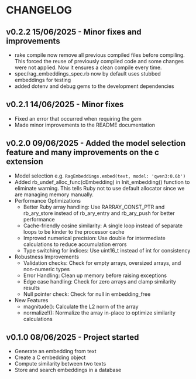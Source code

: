 # CHANGELOG

## v0.2.2 15/06/2025 - Minor fixes and improvements

- rake compile now remove all previous compiled files before compiling. 
  This forced the reuse of previously compiled code and some changes were not applied.
  Now it ensures a clean compile every time.
- spec/rag_embeddings_spec.rb now by default uses stubbed embeddings for testing
- added dotenv and debug gems to the development dependencies

## v0.2.1 14/06/2025 - Minor fixes

- Fixed an error that occurred when requiring the gem
- Made minor improvements to the README documentation

## v0.2.0 09/06/2025 - Added the model selection feature and many improvements on the c extension

- Model selection e.g. `RagEmbeddings.embed(text, model: 'qwen3:0.6b')`
- Added rb_undef_alloc_func(cEmbedding) in Init_embedding() function to eliminate warning. This tells Ruby not to use default allocator since we are managing memory manually.
- Performance Optimizations
    - Better Ruby array handling: Use RARRAY_CONST_PTR and rb_ary_store instead of rb_ary_entry and rb_ary_push for better performance
    - Cache-friendly cosine similarity: A single loop instead of separate loops to be kinder to the processor cache
    - Improved numerical precision: Use double for intermediate calculations to reduce accumulation errors
    - Type switching for indices: Use uint16_t instead of int for consistency
- Robustness Improvements
    - Validation checks: Check for empty arrays, oversized arrays, and non-numeric types
    - Error Handling: Clean up memory before raising exceptions
    - Edge case handling: Check for zero arrays and clamp similarity results
    - Null pointer check: Check for null in embedding_free
- New Features
    - magnitude(): Calculate the L2 norm of the array
    - normalize!(): Normalize the array in-place to optimize similarity calculations

## v0.1.0 08/06/2025 - Project started

- Generate an embedding from text
- Create a C embedding object
- Compute similarity between two texts
- Store and search embeddings in a database